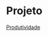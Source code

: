 # Projeto
[Produtividade]([URL](https://app.powerbi.com/links/YVxNzlJD0Q?ctid=c0205eec-f970-4c93-ab97-fe08a313bdab&pbi_source=linkShare)https://app.powerbi.com/links/YVxNzlJD0Q?ctid=c0205eec-f970-4c93-ab97-fe08a313bdab&pbi_source=linkShare)
